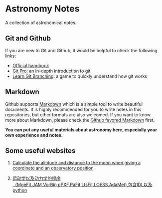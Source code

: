 # Astronomy Notes
A collection of astronomical notes.

## Git and Github
If you are new to Git and Github, it would be helpful to check the following links:
- [Official handbook](https://guides.github.com/introduction/git-handbook/)
- [Git Pro](https://git-scm.com/book/en/v2): an in-depth introduction to git
- [Learn Git Branching](https://learngitbranching.js.org/?demo): a game to quickly understand how git works

## Markdown
Github supports [Markdown](https://daringfireball.net/projects/markdown/) which is a simple tool to write beautiful documents. It is highly recommended for you to write notes in this repositories, but other formats are also welcomed. If you want to know more about Markdown, please check the [Github favored Markdown](https://guides.github.com/features/mastering-markdown/) first.

**You can put any useful materials about astronomy here, especially your own experience and notes.**

## Some useful websites
1. [Calculate the alititude and distance to the moon when giving a coordinate and an observatory position](http://catserver.ing.iac.es/staralt/)  

2. [运动学以及动力学的程序（MgeFit,JAM,VorBin,pPXF,PaFit,LtsFit,LOESS,AdaMet),包含IDL以及python](http://www-astro.physics.ox.ac.uk/%7Emxc/software/)
